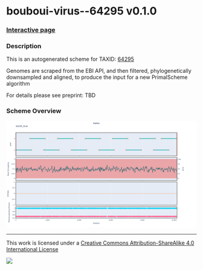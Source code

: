 # bouboui-virus--64295 v0.1.0

### [Interactive page](https://chrisgkent.github.io/schemes/bouboui-virus--64295-1000-v0.1.0)

### Description

This is an autogenerated scheme for TAXID: [64295](https://www.ncbi.nlm.nih.gov/Taxonomy/Browser/wwwtax.cgi?mode=Info&id=64295&lvl=3&lin=f&keep=1&srchmode=1&unlock)

Genomes are scraped from the EBI API, and then filtered, phylogenetically downsampled and aligned, to produce the input for a new PrimalScheme algorithm

For details please see preprint: TBD

### Scheme Overview

![Alt text](work/64295_final.png '64295_final.png')

------------------------------------------------------------------------

This work is licensed under a [Creative Commons Attribution-ShareAlike 4.0 International License](http://creativecommons.org/licenses/by-sa/4.0/) 

![](https://i.creativecommons.org/l/by-sa/4.0/88x31.png)